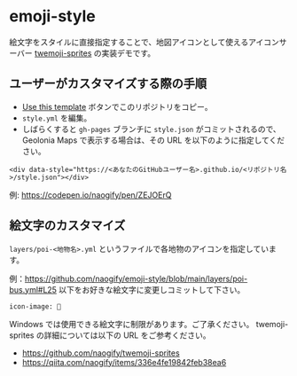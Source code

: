 # emoji-style

絵文字をスタイルに直接指定することで、地図アイコンとして使えるアイコンサーバー [twemoji-sprites](https://github.com/naogify/twemoji-sprites) の実装デモです。

## ユーザーがカスタマイズする際の手順

* [Use this template](https://github.com/naogify/emoji-style/generate) ボタンでこのリポジトリをコピー。
* `style.yml` を編集。
* しばらくすると `gh-pages` ブランチに `style.json` がコミットされるので、Geolonia Maps で表示する場合は、その URL を以下のように指定してください。

```
<div data-style="https://<あなたのGitHubユーザー名>.github.io/<リポジトリ名>/style.json"></div>
```

例: https://codepen.io/naogify/pen/ZEJOErQ


## 絵文字のカスタマイズ

`layers/poi-<地物名>.yml` というファイルで各地物のアイコンを指定しています。  

例：https://github.com/naogify/emoji-style/blob/main/layers/poi-bus.yml#L25 以下をお好きな絵文字に変更しコミットして下さい。

```
icon-image: 🚌
```

Windows では使用できる絵文字に制限があります。ご了承ください。
twemoji-sprites の詳細については以下の URL をご参考ください。

- https://github.com/naogify/twemoji-sprites
- https://qiita.com/naogify/items/336e4fe19842feb38ea6
